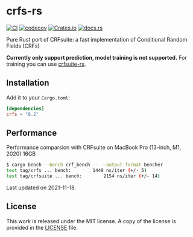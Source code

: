 # crfs-rs

[![CI](https://github.com/messense/crfs-rs/workflows/CI/badge.svg)](https://github.com/messense/crfs-rs/actions?query=workflow%3ACI)
[![codecov](https://codecov.io/gh/messense/crfs-rs/branch/main/graph/badge.svg)](https://codecov.io/gh/messense/crfs-rs)
[![Crates.io](https://img.shields.io/crates/v/crfs.svg)](https://crates.io/crates/crfs)
[![docs.rs](https://docs.rs/crfs/badge.svg)](https://docs.rs/crfs/)

Pure Rust port of CRFsuite: a fast implementation of Conditional Random Fields (CRFs)

**Currently only support prediction, model training is not supported.**
For training you can use [crfsuite-rs](https://github.com/messense/crfsuite-rs).

## Installation

Add it to your ``Cargo.toml``:

```toml
[dependencies]
crfs = "0.2"
```

## Performance

Performance comparsion with CRFsuite on MacBook Pro (13-inch, M1, 2020) 16GB

```bash
$ cargo bench --bench crf_bench -- --output-format bencher
test tag/crfs ... bench:        1449 ns/iter (+/- 5)
test tag/crfsuite ... bench:        2154 ns/iter (+/- 14)
```

Last updated on 2021-11-18.

## License

This work is released under the MIT license. A copy of the license is provided
in the [LICENSE](./LICENSE) file.
